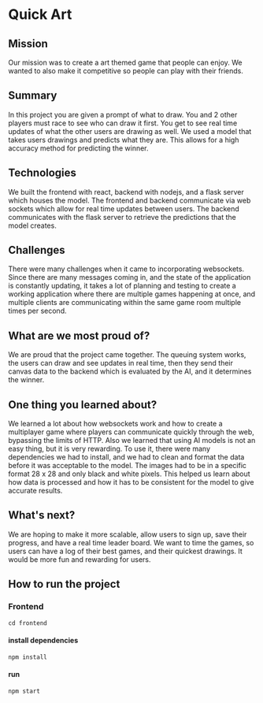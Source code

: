 # Quick Art
## Mission
Our mission was to create a art themed game that people can enjoy. We wanted to also make it competitive so people can play with their friends. 
## Summary
In this project you are given a prompt of what to draw. You and 2 other players must race to see who can draw it first. You get to see real time updates of what the other users are drawing as well. We used a model that takes users drawings and predicts what they are. This allows for a high accuracy method for predicting the winner.
## Technologies
We built the frontend with react, backend with nodejs, and a flask server which houses the model. The frontend and backend communicate via web sockets which allow for real time updates between users. The backend communicates with the flask server to retrieve the predictions that the model creates.
## Challenges
There were many challenges when it came to incorporating websockets. Since there are many messages coming in, and the state of the application is constantly updating, it takes a lot of planning and testing to create a working application where there are multiple games happening at once, and multiple clients are communicating within the same game room multiple times per second.
## What are we most proud of?
We are proud that the project came together. The queuing system works, the users can draw and see updates in real time, then they send their canvas data to the backend which is evaluated by the AI, and it determines the winner.
## One thing you learned about?
We learned a lot about how websockets work and how to create a multiplayer game where players can communicate quickly through the web, bypassing the limits of HTTP. Also we learned that using AI models is not an easy thing, but it is very rewarding. To use it, there were many dependencies we had to install, and we had to clean and format the data before it was acceptable to the model. The images had to be in a specific format 28 x 28 and only black and white pixels. This helped us learn about how data is processed and how it has to be consistent for the model to give accurate results.
## What's next?
We are hoping to make it more scalable, allow users to sign up, save their progress, and have a real time leader board. We want to time the games, so users can have a log of their best games, and their quickest drawings. It would be more fun and rewarding for users.

## How to run the project

### Frontend
    cd frontend
#### install dependencies
    npm install
#### run
    npm start
